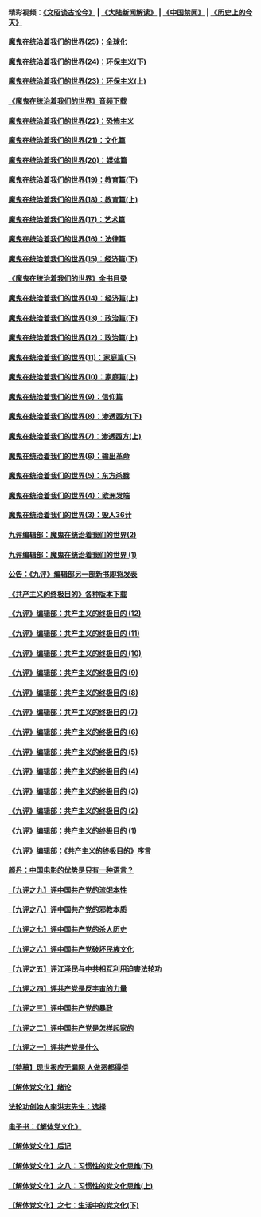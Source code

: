 #### 精彩视频：[《文昭谈古论今》](https://github.com/gfw-breaker/wenzhao/blob/master/README.md?t=12062131) | [《大陆新闻解读》](https://github.com/gfw-breaker/ntdtv-comedy/blob/master/README.md?t=12062131) | [《中国禁闻》](https://github.com/gfw-breaker/ntdtv-news/blob/master/README.md?t=12062131) | [《历史上的今天》](https://github.com/gfw-breaker/today-in-history/blob/master/README.md?t=12062131) 

#### [魔鬼在统治着我们的世界(25)：全球化](../pages/nsc422/n10788205.md?t=12062131) 

#### [魔鬼在统治着我们的世界(24)：环保主义(下)](../pages/nsc422/n10695307.md?t=12062131) 

#### [魔鬼在统治着我们的世界(23)：环保主义(上)](../pages/nsc422/n10688613.md?t=12062131) 

#### [《魔鬼在统治着我们的世界》音频下载](../pages/nsc422/n10635553.md?t=12062131) 

#### [魔鬼在统治着我们的世界(22)：恐怖主义](../pages/nsc422/n10614727.md?t=12062131) 

#### [魔鬼在统治着我们的世界(21)：文化篇](../pages/nsc422/n10597706.md?t=12062131) 

#### [魔鬼在统治着我们的世界(20)：媒体篇](../pages/nsc422/n10586579.md?t=12062131) 

#### [魔鬼在统治着我们的世界(19)：教育篇(下)](../pages/nsc422/n10564808.md?t=12062131) 

#### [魔鬼在统治着我们的世界(18)：教育篇(上)](../pages/nsc422/n10526970.md?t=12062131) 

#### [魔鬼在统治着我们的世界(17)：艺术篇](../pages/nsc422/n10499093.md?t=12062131) 

#### [魔鬼在统治着我们的世界(16)：法律篇](../pages/nsc422/n10485969.md?t=12062131) 

#### [魔鬼在统治着我们的世界(15)：经济篇(下)](../pages/nsc422/n10469975.md?t=12062131) 

#### [《魔鬼在统治着我们的世界》全书目录](../pages/nsc422/n10464261.md?t=12062131) 

#### [魔鬼在统治着我们的世界(14)：经济篇(上)](../pages/nsc422/n10457370.md?t=12062131) 

#### [魔鬼在统治着我们的世界(13)：政治篇(下)](../pages/nsc422/n10448270.md?t=12062131) 

#### [魔鬼在统治着我们的世界(12)：政治篇(上)](../pages/nsc422/n10444576.md?t=12062131) 

#### [魔鬼在统治着我们的世界(11)：家庭篇(下)](../pages/nsc422/n10440961.md?t=12062131) 

#### [魔鬼在统治着我们的世界(10)：家庭篇(上)](../pages/nsc422/n10435448.md?t=12062131) 

#### [魔鬼在统治着我们的世界(9)：信仰篇](../pages/nsc422/n10432159.md?t=12062131) 

#### [魔鬼在统治着我们的世界(8)：渗透西方(下)](../pages/nsc422/n10429603.md?t=12062131) 

#### [魔鬼在统治着我们的世界(7)：渗透西方(上)](../pages/nsc422/n10426013.md?t=12062131) 

#### [魔鬼在统治着我们的世界(6)：输出革命](../pages/nsc422/n10421536.md?t=12062131) 

#### [魔鬼在统治着我们的世界(5)：东方杀戮](../pages/nsc422/n10417707.md?t=12062131) 

#### [魔鬼在统治着我们的世界(4)：欧洲发端](../pages/nsc422/n10414890.md?t=12062131) 

#### [魔鬼在统治着我们的世界(3)：毁人36计](../pages/nsc422/n10411583.md?t=12062131) 

#### [九评编辑部：魔鬼在统治着我们的世界(2)](../pages/nsc422/n10410036.md?t=12062131) 

#### [九评编辑部：魔鬼在统治着我们的世界 (1)](../pages/nsc422/n10406825.md?t=12062131) 

#### [公告：《九评》编辑部另一部新书即将发表](../pages/nsc422/n10405104.md?t=12062131) 

#### [《共产主义的终极目的》各种版本下载](../pages/nsc422/n10022138.md?t=12062131) 

#### [《九评》编辑部：共产主义的终极目的 (12)](../pages/nsc422/n9933272.md?t=12062131) 

#### [《九评》编辑部：共产主义的终极目的 (11)](../pages/nsc422/n9924973.md?t=12062131) 

#### [《九评》编辑部：共产主义的终极目的 (10)](../pages/nsc422/n9920883.md?t=12062131) 

#### [《九评》编辑部：共产主义的终极目的 (9)](../pages/nsc422/n9916363.md?t=12062131) 

#### [《九评》编辑部：共产主义的终极目的 (8)](../pages/nsc422/n9912488.md?t=12062131) 

#### [《九评》编辑部：共产主义的终极目的 (7)](../pages/nsc422/n9901176.md?t=12062131) 

#### [《九评》编辑部：共产主义的终极目的 (6)](../pages/nsc422/n9899359.md?t=12062131) 

#### [《九评》编辑部：共产主义的终极目的 (5)](../pages/nsc422/n9893174.md?t=12062131) 

#### [《九评》编辑部：共产主义的终极目的 (4)](../pages/nsc422/n9891246.md?t=12062131) 

#### [《九评》编辑部：共产主义的终极目的 (3)](../pages/nsc422/n9879879.md?t=12062131) 

#### [《九评》编辑部：共产主义的终极目的 (2)](../pages/nsc422/n9876205.md?t=12062131) 

#### [《九评》编辑部：共产主义的终极目的 (1)](../pages/nsc422/n9865857.md?t=12062131) 

#### [《九评》编辑部：《共产主义的终极目的》序言](../pages/nsc422/n9862666.md?t=12062131) 

#### [颜丹：中国电影的优势是只有一种语言？](../pages/nsc422/n9583062.md?t=12062131) 

#### [【九评之九】评中国共产党的流氓本性](../pages/nsc422/n737542.md?t=12062131) 

#### [【九评之八】评中国共产党的邪教本质](../pages/nsc422/n735942.md?t=12062131) 

#### [【九评之七】评中国共产党的杀人历史](../pages/nsc422/n733806.md?t=12062131) 

#### [【九评之六】评中国共产党破坏民族文化](../pages/nsc422/n731667.md?t=12062131) 

#### [【九评之五】评江泽民与中共相互利用迫害法轮功](../pages/nsc422/n730058.md?t=12062131) 

#### [【九评之四】评共产党是反宇宙的力量](../pages/nsc422/n727814.md?t=12062131) 

#### [【九评之三】评中国共产党的暴政](../pages/nsc422/n725597.md?t=12062131) 

#### [【九评之二】评中国共产党是怎样起家的](../pages/nsc422/n723946.md?t=12062131) 

#### [【九评之一】评共产党是什么](../pages/nsc422/n722529.md?t=12062131) 

#### [【特稿】现世报应无漏网 人做恶都得偿](../pages/nsc422/n4215167.md?t=12062131) 

#### [【解体党文化】绪论](../pages/nsc422/n1449356.md?t=12062131) 

#### [法轮功创始人李洪志先生：选择](../pages/nsc422/n3580738.md?t=12062131) 

#### [电子书：《解体党文化》](../pages/nsc422/n1573484.md?t=12062131) 

#### [【解体党文化】后记](../pages/nsc422/n1531999.md?t=12062131) 

#### [【解体党文化】之八：习惯性的党文化思维(下)](../pages/nsc422/n1526477.md?t=12062131) 

#### [【解体党文化】之八：习惯性的党文化思维(上)](../pages/nsc422/n1520631.md?t=12062131) 

#### [【解体党文化】之七：生活中的党文化(下)](../pages/nsc422/n1513446.md?t=12062131) 

